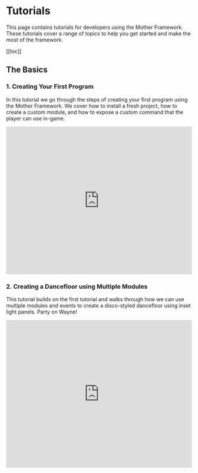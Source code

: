 # Tutorials

This page contains tutorials for developers using the Mother Framework. These tutorials cover a range of topics to help you get started and make the most of the framework.

[[toc]]

## The Basics

### 1. Creating Your First Program

In this tutorial we go through the steps of creating your first program using the Mother Framework. We cover how to install a fresh project, how to create a custom module, and how to expose a custom command that the player can use in-game.

<iframe width="100%" height="400" src="https://www.youtube.com/embed/Qb0Jpr2yepU?si=pl8m4qHuQwuQx47Y&amp;controls=1&amp;widget_referrer=https%3A%2F%2Flukejamesmorrison.github.io%2Fmother-docs%2F" title="YouTube video player" frameborder="0" allow="accelerometer; autoplay; clipboard-write; encrypted-media; gyroscope; picture-in-picture; web-share" referrerpolicy="strict-origin-when-cross-origin" allowfullscreen></iframe>

### 2. Creating a Dancefloor using Multiple Modules

This tutorial builds on the first tutorial and walks through how we can use multiple modules and events to create a disco-styled dancefloor using inset light panels. Party on Wayne!

<iframe width="100%" height="400" src="https://www.youtube.com/embed/-OvzL2bXyQA?si=JjXF3pLUyXDGNLPV&amp;controls=1&amp;widget_referrer=https%3A%2F%2Flukejamesmorrison.github.io%2Fmother-docs%2F" title="YouTube video player" frameborder="0" allow="accelerometer; autoplay; clipboard-write; encrypted-media; gyroscope; picture-in-picture; web-share" referrerpolicy="strict-origin-when-cross-origin" allowfullscreen></iframe>
